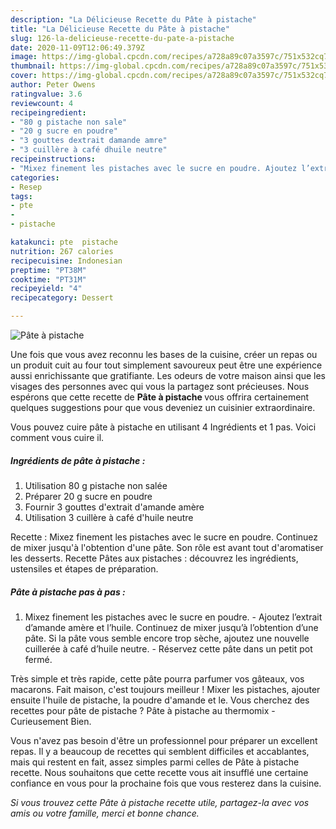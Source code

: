 ```yaml
---
description: "La Délicieuse Recette du Pâte à pistache"
title: "La Délicieuse Recette du Pâte à pistache"
slug: 126-la-delicieuse-recette-du-pate-a-pistache
date: 2020-11-09T12:06:49.379Z
image: https://img-global.cpcdn.com/recipes/a728a89c07a3597c/751x532cq70/pate-a-pistache-photo-principale-de-la-recette.jpg
thumbnail: https://img-global.cpcdn.com/recipes/a728a89c07a3597c/751x532cq70/pate-a-pistache-photo-principale-de-la-recette.jpg
cover: https://img-global.cpcdn.com/recipes/a728a89c07a3597c/751x532cq70/pate-a-pistache-photo-principale-de-la-recette.jpg
author: Peter Owens
ratingvalue: 3.6
reviewcount: 4
recipeingredient:
- "80 g pistache non sale"
- "20 g sucre en poudre"
- "3 gouttes dextrait damande amre"
- "3 cuillère à café dhuile neutre"
recipeinstructions:
- "Mixez finement les pistaches avec le sucre en poudre. Ajoutez l’extrait d’amande amère et l’huile. Continuez de mixer jusqu’à l’obtention d’une pâte. Si la pâte vous semble encore trop sèche, ajoutez une nouvelle cuillerée à café d’huile neutre. Réservez cette pâte dans un petit pot fermé."
categories:
- Resep
tags:
- pte
- 
- pistache

katakunci: pte  pistache 
nutrition: 267 calories
recipecuisine: Indonesian
preptime: "PT38M"
cooktime: "PT31M"
recipeyield: "4"
recipecategory: Dessert

---
```



![Pâte à pistache](https://img-global.cpcdn.com/recipes/a728a89c07a3597c/751x532cq70/pate-a-pistache-photo-principale-de-la-recette.jpg)

Une fois que vous avez reconnu les bases de la cuisine, créer un repas ou un produit cuit au four tout simplement savoureux peut être une expérience aussi enrichissante que gratifiante. Les odeurs de votre maison ainsi que les visages des personnes avec qui vous la partagez sont précieuses. Nous espérons que cette recette de <strong> Pâte à pistache </strong> vous offrira certainement quelques suggestions pour que vous deveniez un cuisinier extraordinaire.

<!--inarticleads1-->

Vous pouvez cuire pâte à pistache en utilisant 4 Ingrédients et 1 pas. Voici comment vous cuire il.

##### Ingrédients de pâte à pistache :

1. Utilisation 80 g pistache non salée
1. Préparer 20 g sucre en poudre
1. Fournir 3 gouttes d&#39;extrait d&#39;amande amère
1. Utilisation 3 cuillère à café d&#39;huile neutre


Recette : Mixez finement les pistaches avec le sucre en poudre. Continuez de mixer jusqu&#39;à l&#39;obtention d&#39;une pâte. Son rôle est avant tout d&#39;aromatiser les desserts. Recette Pâtes aux pistaches : découvrez les ingrédients, ustensiles et étapes de préparation. 

<!--inarticleads2-->

##### Pâte à pistache pas à pas :

1. Mixez finement les pistaches avec le sucre en poudre. - Ajoutez l’extrait d’amande amère et l’huile. Continuez de mixer jusqu’à l’obtention d’une pâte. Si la pâte vous semble encore trop sèche, ajoutez une nouvelle cuillerée à café d’huile neutre. - Réservez cette pâte dans un petit pot fermé.


Très simple et très rapide, cette pâte pourra parfumer vos gâteaux, vos macarons. Fait maison, c&#39;est toujours meilleur ! Mixer les pistaches, ajouter ensuite l&#39;huile de pistache, la poudre d&#39;amande et le. Vous cherchez des recettes pour pâte de pistache ? Pâte à pistache au thermomix - Curieusement Bien. 

<!--inarticleads1-->

<p>
Vous n'avez pas besoin d'être un professionnel pour préparer un excellent repas. Il y a beaucoup de recettes qui semblent difficiles et accablantes, mais qui restent en fait, assez simples parmi celles de Pâte à pistache recette. Nous souhaitons que cette recette vous ait insufflé une certaine confiance en vous pour la prochaine fois que vous resterez dans la cuisine.
</p>

<p>
<i>Si vous trouvez cette Pâte à pistache recette utile, partagez-la avec vos amis ou votre famille, merci et bonne chance.</i>
</p>
